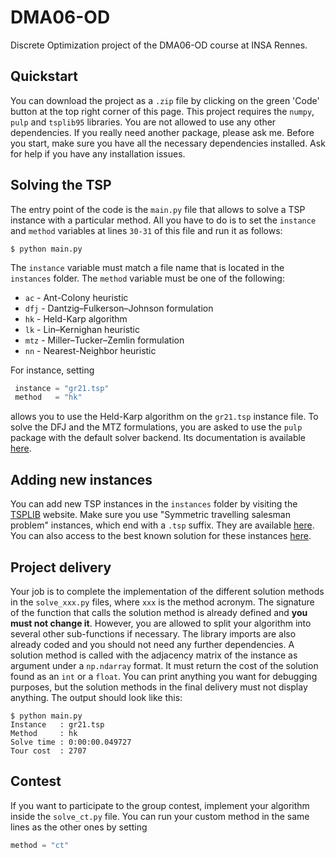 # DMA06-OD

Discrete Optimization project of the DMA06-OD course at INSA Rennes.

## Quickstart

You can download the project as a `.zip` file by clicking on the green 'Code' button at the top right corner of this page.
This project requires the `numpy`, `pulp` and `tsplib95` libraries.
You are not allowed to use any other dependencies. 
If you really need another package, please ask me.
Before you start, make sure you have all the necessary dependencies installed.
Ask for help if you have any installation issues.

## Solving the TSP

The entry point of the code is the `main.py` file that allows to solve a TSP instance with a particular method.
All you have to do is to set the `instance` and `method` variables at lines `30-31` of this file and run it as follows:
```
$ python main.py
```
The `instance` variable must match a file name that is located in the `instances` folder.
The `method` variable must be one of the following:

* `ac` - Ant-Colony heuristic
* `dfj` - Dantzig–Fulkerson–Johnson formulation
* `hk` - Held-Karp algorithm
* `lk` - Lin–Kernighan heuristic
* `mtz` - Miller–Tucker–Zemlin formulation
* `nn` - Nearest-Neighbor heuristic

For instance, setting
```python
 instance = "gr21.tsp"
 method   = "hk"
```
allows you to use the Held-Karp algorithm on the `gr21.tsp` instance file.
To solve the DFJ and the MTZ formulations, you are asked to use the `pulp` package with the default solver backend.
Its documentation is available [here](https://coin-or.github.io/pulp/).

## Adding new instances

You can add new TSP instances in the `instances` folder by visiting the [TSPLIB](http://comopt.ifi.uni-heidelberg.de/software/TSPLIB95/) website.
Make sure you use "Symmetric travelling salesman problem" instances, which end with a `.tsp` suffix.
They are available [here](http://comopt.ifi.uni-heidelberg.de/software/TSPLIB95/tsp/).
You can also access to the best known solution for these instances [here](http://comopt.ifi.uni-heidelberg.de/software/TSPLIB95/STSP.html).

## Project delivery

Your job is to complete the implementation of the different solution methods in the `solve_xxx.py` files, where `xxx` is the method acronym. 
The signature of the function that calls the solution method is already defined and **you must not change it**. 
However, you are allowed to split your algorithm into several other sub-functions if necessary. 
The library imports are also already coded and you should not need any further dependencies. 
A solution method is called with the adjacency matrix of the instance as argument under a `np.ndarray` format.
It must return the cost of the solution found as an `int` or a `float`.
You can print anything you want for debugging purposes, but the solution methods in the final delivery must not display anything.
The output should look like this:
```
$ python main.py
Instance   : gr21.tsp
Method     : hk
Solve time : 0:00:00.049727
Tour cost  : 2707
```

## Contest

If you want to participate to the group contest, implement your algorithm inside the `solve_ct.py` file.
You can run your custom method in the same lines as the other ones by setting
```python
method = "ct"
```



